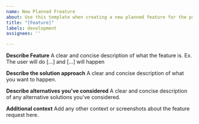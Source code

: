 ```yaml
---
name: New Planned Freature
about: Use this template when creating a new planned feature for the project
title: "[Feature]"
labels: development
assignees: ''

---
```


**Describe Feature**
A clear and concise description of what the feature is. Ex. The user will do [...] and [...] will happen

**Describe the solution approach**
A clear and concise description of what you want to happen.

**Describe alternatives you've considered**
A clear and concise description of any alternative solutions you've considered.

**Additional context**
Add any other context or screenshots about the feature request here.
